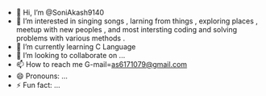 - 👋 Hi, I’m @SoniAkash9140
- 👀 I’m interested in singing songs , larning from things , exploring places , meetup with new peoples , and most intersting coding and solving problems with various methods . 
- 🌱 I’m currently learning C Language
- 💞️ I’m looking to collaborate on ...
- 📫 How to reach me G-mail=as6171079@gmail.com
- 😄 Pronouns: ...
- ⚡ Fun fact: ...

<!---
SoniAkash9140/SoniAkash9140 is a ✨ special ✨ repository because its `README.md` (this file) appears on your GitHub profile.
You can click the Preview link to take a look at your changes.
--->
